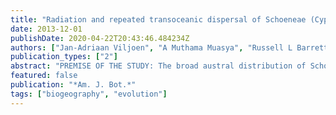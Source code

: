 ```yaml
---
title: "Radiation and repeated transoceanic dispersal of Schoeneae (Cyperaceae) through the southern hemisphere"
date: 2013-12-01
publishDate: 2020-04-22T20:43:46.484234Z
authors: ["Jan-Adriaan Viljoen", "A Muthama Muasya", "Russell L Barrett", "Jeremy J Bruhl", "Adele K Gibbs", "Jasper A Slingsby", "Karen L Wilson", "G Anthony Verboom"]
publication_types: ["2"]
abstract: "PREMISE OF THE STUDY: The broad austral distribution of Schoeneae is almost certainly a product of long-distance dispersal. Owing to the inadequacies of existing phylogenetic data and a lack of rigorous biogeographic analysis, relationships within the tribe remain poorly resolved and its pattern of radiation and dispersal uncertain. We employed an expanded sampling of taxa and markers and a rigorous analytic approach to address these limitations. We evaluated the roles of geography and ecology in stimulating the initial radiation of the group and its subsequent dispersal across the southern hemisphere. METHODS: A dated tree was reconstructed using reversible-jump Markov chain Monte Carlo (MCMC) with a polytomy prior and molecular dating, applied to data from two nuclear and three cpDNA regions. Ancestral areas and habitats were inferred using dispersal-extinction-cladogenesis models. KEY RESULTS: Schoeneae originated in Australia in the Paleocene. The existence of a ``hard'' polytomy at the base of the clade reflects the rapid divergence of six principal lineages ca. 50 Ma, within Australia. From this ancestral area, Schoeneae have traversed the austral oceans with remarkable frequency, a total of 29 distinct dispersal events being reported here. Dispersal rates between landmasses are not explicable in terms of the geographical distances separating them. Transoceanic dispersal generally involved habitat stasis. CONCLUSIONS: Although the role of dispersal in explaining global distribution patterns is now widely accepted, the apparent ease with which such dispersal may occur has perhaps been under-appreciated. In Schoeneae, transoceanic dispersal has been remarkably frequent, with ecological opportunity, rather than geography, being most important in dictating dispersal patterns."
featured: false
publication: "*Am. J. Bot.*"
tags: ["biogeography", "evolution"]
---
```


